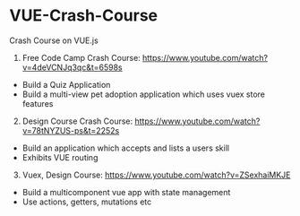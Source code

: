# VUE-Crash-Course
Crash Course on VUE.js

1. Free Code Camp Crash Course: https://www.youtube.com/watch?v=4deVCNJq3qc&t=6598s
  - Build a Quiz Application
  - Build a multi-view pet adoption application which uses vuex store features
  
2. Design Course Crash Course: https://www.youtube.com/watch?v=78tNYZUS-ps&t=2252s
  - Build an application which accepts and lists a users skill
  - Exhibits VUE routing 
  
 3. Vuex, Design Course: https://www.youtube.com/watch?v=ZSexhaiMKJE
  - Build a multicomponent vue app with state management
  - Use actions, getters, mutations etc
  
